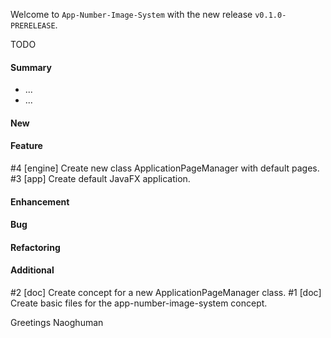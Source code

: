 Welcome to `App-Number-Image-System` with the new release `v0.1.0-PRERELEASE`.

TODO



#### Summary
* ...
* ...



#### New



#### Feature
#4 [engine] Create new class ApplicationPageManager with default pages.
#3 [app] Create default JavaFX application.



#### Enhancement



#### Bug



#### Refactoring



#### Additional
#2 [doc] Create concept for a new ApplicationPageManager class.
#1 [doc] Create basic files for the app-number-image-system concept.



Greetings
Naoghuman



[//]: # (Issues which will be integrated in this release)



[//]: # (Links)
[JavaFX]:http://docs.oracle.com/javase/8/javase-clienttechnologies.htm
[Maven]:http://maven.apache.org/
[NetBeans IDE]:https://netbeans.org/
